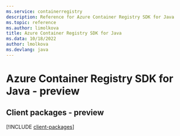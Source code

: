 ```yaml
---
ms.service: containerregistry
description: Reference for Azure Container Registry SDK for Java
ms.topic: reference
ms.author: limolkova
title: Azure Container Registry SDK for Java
ms.data: 10/18/2022
author: lmolkova
ms.devlang: java
---
```

# Azure Container Registry SDK for Java - preview

## Client packages - preview
[!INCLUDE [client-packages](container-registry-client-index.md)]